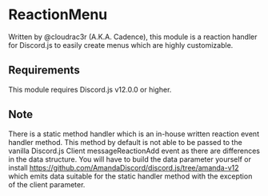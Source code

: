 # ReactionMenu
Written by @cloudrac3r (A.K.A. Cadence), this module is a reaction handler for Discord.js to easily create menus which are highly customizable.

## Requirements
This module requires Discord.js v12.0.0 or higher.

## Note
There is a static method handler which is an in-house written reaction event handler method. This method by default is not able to be passed to the vanilla Discord.js Client messageReactionAdd event as there are differences in the data structure. You will have to build the data parameter yourself or install https://github.com/AmandaDiscord/discord.js/tree/amanda-v12 which emits data suitable for the static handler method with the exception of the client parameter.
